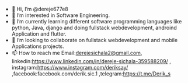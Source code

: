 - 👋 Hi, I’m @dereje677e8
- 👀 I’m interested in Software Engineering.
- 🌱 I’m currently learning different software programming languages like python, Java, django and doing fullstack webdevelopment, androind Application and flutter.
- 💞️ I’m looking to collaborate on fullstack webdevelopment and mobile Applications projects.
- 📫 How to reach me Email:derejesichala2@gmail.com, linkedin:https://www.linkedin.com/in/dereje-sichala-359588209/ , instagram:https://www.instagram.com/deriksay/ ,facebook:facebook.com/derik.sic.1 ,telegram:https://t.me/Derik_s

<!---
dereje677e8/dereje677e8 is a ✨ special ✨ repository because its `README.md` (this file) appears on your GitHub profile.
You can click the Preview link to take a look at your changes.
--->
